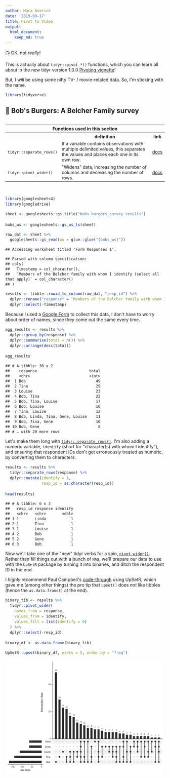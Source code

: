 ```yaml
---
author: Mara Averick
date: '2019-09-17'
title: Pivot to Video
output:
  html_document:
    keep_md: true
---
```




📺 OK, not _really_! 

This is actually about `tidyr::pivot_*()` functions, which you can learn all
about in the new tidyr version 1.0.0 [Pivoting
vignette](https://tidyr.tidyverse.org/articles/pivot.html)! 

But, I *will* be using some nifty TV- / movie-related data. So, I'm sticking
with the name.


```r
library(tidyverse)
```


## 🍔 Bob's Burgers: A Belcher Family survey

<!--html_preserve--><style>html {
  font-family: -apple-system, BlinkMacSystemFont, 'Segoe UI', Roboto, Oxygen, Ubuntu, Cantarell, 'Helvetica Neue', 'Fira Sans', 'Droid Sans', Arial, sans-serif;
}

#ibjocsrraw .gt_table {
  display: table;
  border-collapse: collapse;
  margin-left: auto;
  margin-right: auto;
  color: #333333;
  font-size: 16px;
  background-color: #FFFFFF;
  /* table.background.color */
  width: auto;
  /* table.width */
  border-top-style: solid;
  /* table.border.top.style */
  border-top-width: 2px;
  /* table.border.top.width */
  border-top-color: #A8A8A8;
  /* table.border.top.color */
  border-bottom-style: solid;
  /* table.border.bottom.style */
  border-bottom-width: 2px;
  /* table.border.bottom.width */
  border-bottom-color: #A8A8A8;
  /* table.border.bottom.color */
}

#ibjocsrraw .gt_heading {
  background-color: #FFFFFF;
  /* heading.background.color */
  border-bottom-color: #FFFFFF;
}

#ibjocsrraw .gt_title {
  color: #333333;
  font-size: 125%;
  /* heading.title.font.size */
  padding-top: 4px;
  /* heading.top.padding - not yet used */
  padding-bottom: 4px;
  border-bottom-color: #FFFFFF;
  border-bottom-width: 0;
}

#ibjocsrraw .gt_subtitle {
  color: #333333;
  font-size: 85%;
  /* heading.subtitle.font.size */
  padding-top: 0;
  padding-bottom: 4px;
  /* heading.bottom.padding - not yet used */
  border-top-color: #FFFFFF;
  border-top-width: 0;
}

#ibjocsrraw .gt_bottom_border {
  border-bottom-style: solid;
  /* heading.border.bottom.style */
  border-bottom-width: 2px;
  /* heading.border.bottom.width */
  border-bottom-color: #D3D3D3;
  /* heading.border.bottom.color */
}

#ibjocsrraw .gt_column_spanner {
  border-bottom-style: solid;
  border-bottom-width: 2px;
  border-bottom-color: #D3D3D3;
  padding-top: 4px;
  padding-bottom: 4px;
}

#ibjocsrraw .gt_col_heading {
  color: #333333;
  background-color: #FFFFFF;
  /* column_labels.background.color */
  font-size: 16px;
  /* column_labels.font.size */
  font-weight: initial;
  /* column_labels.font.weight */
  vertical-align: middle;
  padding: 5px;
  margin: 10px;
  overflow-x: hidden;
}

#ibjocsrraw .gt_columns_top_border {
  border-top-style: solid;
  border-top-width: 2px;
  border-top-color: #D3D3D3;
}

#ibjocsrraw .gt_columns_bottom_border {
  border-bottom-style: solid;
  border-bottom-width: 2px;
  border-bottom-color: #D3D3D3;
}

#ibjocsrraw .gt_sep_right {
  border-right: 5px solid #FFFFFF;
}

#ibjocsrraw .gt_group_heading {
  padding: 8px;
  /* row_group.padding */
  color: #333333;
  background-color: #FFFFFF;
  /* row_group.background.color */
  font-size: 16px;
  /* row_group.font.size */
  font-weight: initial;
  /* row_group.font.weight */
  border-top-style: solid;
  /* row_group.border.top.style */
  border-top-width: 2px;
  /* row_group.border.top.width */
  border-top-color: #D3D3D3;
  /* row_group.border.top.color */
  border-bottom-style: solid;
  /* row_group.border.bottom.style */
  border-bottom-width: 2px;
  /* row_group.border.bottom.width */
  border-bottom-color: #D3D3D3;
  /* row_group.border.bottom.color */
  vertical-align: middle;
}

#ibjocsrraw .gt_empty_group_heading {
  padding: 0.5px;
  color: #333333;
  background-color: #FFFFFF;
  /* row_group.background.color */
  font-size: 16px;
  /* row_group.font.size */
  font-weight: initial;
  /* row_group.font.weight */
  border-top-style: solid;
  /* row_group.border.top.style */
  border-top-width: 2px;
  /* row_group.border.top.width */
  border-top-color: #D3D3D3;
  /* row_group.border.top.color */
  border-bottom-style: solid;
  /* row_group.border.bottom.style */
  border-bottom-width: 2px;
  /* row_group.border.bottom.width */
  border-bottom-color: #D3D3D3;
  /* row_group.border.bottom.color */
  vertical-align: middle;
}

#ibjocsrraw .gt_striped {
  background-color: #8080800D;
}

#ibjocsrraw .gt_from_md > :first-child {
  margin-top: 0;
}

#ibjocsrraw .gt_from_md > :last-child {
  margin-bottom: 0;
}

#ibjocsrraw .gt_row {
  padding: 8px;
  /* row.padding */
  margin: 10px;
  border-top-style: solid;
  border-top-width: 1px;
  border-top-color: #D3D3D3;
  vertical-align: middle;
  overflow-x: hidden;
}

#ibjocsrraw .gt_stub {
  border-right-style: solid;
  border-right-width: 2px;
  border-right-color: #D3D3D3;
  padding-left: 12px;
}

#ibjocsrraw .gt_summary_row {
  color: #333333;
  background-color: #FFFFFF;
  /* summary_row.background.color */
  padding: 8px;
  /* summary_row.padding */
  text-transform: inherit;
  /* summary_row.text_transform */
}

#ibjocsrraw .gt_grand_summary_row {
  color: #333333;
  background-color: #FFFFFF;
  /* grand_summary_row.background.color */
  padding: 8px;
  /* grand_summary_row.padding */
  text-transform: inherit;
  /* grand_summary_row.text_transform */
}

#ibjocsrraw .gt_first_summary_row {
  border-top-style: solid;
  border-top-width: 2px;
  border-top-color: #D3D3D3;
}

#ibjocsrraw .gt_first_grand_summary_row {
  border-top-style: double;
  border-top-width: 6px;
  border-top-color: #D3D3D3;
}

#ibjocsrraw .gt_table_body {
  border-top-style: solid;
  /* table_body.border.top.style */
  border-top-width: 2px;
  /* table_body.border.top.width */
  border-top-color: #D3D3D3;
  /* table_body.border.top.color */
  border-bottom-style: solid;
  /* table_body.border.bottom.style */
  border-bottom-width: 2px;
  /* table_body.border.bottom.width */
  border-bottom-color: #D3D3D3;
  /* table_body.border.bottom.color */
}

#ibjocsrraw .gt_footnotes {
  border-top-style: solid;
  /* footnotes.border.top.style */
  border-top-width: 2px;
  /* footnotes.border.top.width */
  border-top-color: #D3D3D3;
  /* footnotes.border.top.color */
}

#ibjocsrraw .gt_footnote {
  font-size: 90%;
  /* footnote.font.size */
  margin: 0px;
  padding: 4px;
  /* footnote.padding */
}

#ibjocsrraw .gt_sourcenotes {
  border-top-style: solid;
  /* sourcenotes.border.top.style */
  border-top-width: 2px;
  /* sourcenotes.border.top.width */
  border-top-color: #D3D3D3;
  /* sourcenotes.border.top.color */
}

#ibjocsrraw .gt_sourcenote {
  font-size: 90%;
  /* sourcenote.font.size */
  padding: 4px;
  /* sourcenote.padding */
}

#ibjocsrraw .gt_center {
  text-align: center;
}

#ibjocsrraw .gt_left {
  text-align: left;
}

#ibjocsrraw .gt_right {
  text-align: right;
  font-variant-numeric: tabular-nums;
}

#ibjocsrraw .gt_font_normal {
  font-weight: normal;
}

#ibjocsrraw .gt_font_bold {
  font-weight: bold;
}

#ibjocsrraw .gt_font_italic {
  font-style: italic;
}

#ibjocsrraw .gt_super {
  font-size: 65%;
}

#ibjocsrraw .gt_footnote_marks {
  font-style: italic;
  font-size: 65%;
}
</style>
<div id="ibjocsrraw" style="overflow-x:auto;overflow-y:auto;width:auto;height:auto;"><table class="gt_table">
  <thead>
    <tr>
      <th colspan="3" class="gt_heading gt_title gt_font_normal gt_center gt_bottom_border" style><strong>Functions used in this section</strong></th>
    </tr>
    
  </thead>
  <tr>
    <th class="gt_col_heading gt_columns_bottom_border gt_columns_top_border gt_left" rowspan="1" colspan="1"></th>
    <th class="gt_col_heading gt_columns_bottom_border gt_columns_top_border gt_left" rowspan="1" colspan="1">definition</th>
    <th class="gt_col_heading gt_columns_bottom_border gt_columns_top_border gt_left" rowspan="1" colspan="1">link</th>
  </tr>
  <body class="gt_table_body">
    <tr>
      <td class="gt_row gt_left"><div class='gt_from_md'><p><code>tidyr::separate_rows()</code></p>
</div></td>
      <td class="gt_row gt_left">If a variable contains observations with multiple delimited values, this separates the values and places each one in its own row.</td>
      <td class="gt_row gt_left"><a href=https://tidyr.tidyverse.org/reference/separate_rows.html>docs</a></td>
    </tr>
    <tr>
      <td class="gt_row gt_left gt_striped"><div class='gt_from_md'><p><code>tidyr::pivot_wider()</code></p>
</div></td>
      <td class="gt_row gt_left gt_striped">"Widens" data, increasing the number of columns and decreasing the number of rows.</td>
      <td class="gt_row gt_left gt_striped"><a href=https://tidyr.tidyverse.org/reference/pivot_wider.html>docs</a></td>
    </tr>
  </body>
  
  
</table></div><!--/html_preserve-->

<br />


```r
library(googlesheets4)
library(googledrive)
```


```r
sheet <- googlesheets::gs_title("bobs_burgers_survey_results")

bobs_ws <- googlesheets::gs_ws_ls(sheet)
```


```r
raw_dat <- sheet %>% 
  googlesheets::gs_read(ws = glue::glue("{bobs_ws}"))
```

```
## Accessing worksheet titled 'Form Responses 1'.
```

```
## Parsed with column specification:
## cols(
##   Timestamp = col_character(),
##   `Members of the Belcher family with whom I identify (select all that apply)` = col_character()
## )
```



```r
results <- tibble::rowid_to_column(raw_dat, "resp_id") %>%
  dplyr::rename("response" = `Members of the Belcher family with whom I identify (select all that apply)`) %>%
  dplyr::select(-Timestamp)
```

Because I used a [Google Form](https://docs.google.com/forms/d/e/1FAIpQLScYLAkzDzEOWvXrn601Vt79S6DsKLkv12NUsqbo72j1fmapWA/viewform) to collect this data, I don't have to worry about
order of names, since they come out the same every time.


```r
agg_results <- results %>%
  dplyr::group_by(response) %>%
  dplyr::summarise(total = n()) %>%
  dplyr::arrange(desc(total))

agg_results
```

```
## # A tibble: 30 x 2
##    response                       total
##    <chr>                          <int>
##  1 Bob                               49
##  2 Tina                              29
##  3 Louise                            23
##  4 Bob, Tina                         22
##  5 Bob, Tina, Louise                 17
##  6 Bob, Louise                       16
##  7 Tina, Louise                      12
##  8 Bob, Linda, Tina, Gene, Louise    11
##  9 Bob, Tina, Gene                   10
## 10 Bob, Gene                          8
## # … with 20 more rows
```

Let's make them long with
[`tidyr::separate_rows()`](https://tidyr.tidyverse.org/dev/reference/separate_rows.html).
I'm also adding a numeric variable, `identify` (short for "character(s) with
whom I identify"), and ensuring that respondent IDs don't get erroneously
treated as numeric, by converting them to characters.


```r
results <- results %>%
  tidyr::separate_rows(response) %>%
  dplyr::mutate(identify = 1,
                resp_id = as.character(resp_id))

head(results)
```

```
## # A tibble: 6 x 3
##   resp_id response identify
##   <chr>   <chr>       <dbl>
## 1 1       Linda           1
## 2 1       Tina            1
## 3 1       Louise          1
## 4 2       Bob             1
## 5 2       Gene            1
## 6 3       Bob             1
```


Now we'll take one of the "new" tidyr verbs for a spin, [`pivot_wider()`](https://tidyr.tidyverse.org/dev/reference/pivot_wider.html). 
Rather than fill things out with a bunch of `NA`s, we'll prepare our data 
to use with the `UpSetR` package by turning it into binaries, and ditch the 
respondent ID in the end.

I *highly* recommend Paul Campbell's
[code-through](https://www.cultureofinsight.com/blog/2018/01/25/2018-01-25-visualising-twitter-follower-overlap/)
using UpSetR, which gave me (among other things) the pro tip that `upset()` does
*not* like tibbles (hence the `as.data.frame()` at the end).


```r
binary_tib <- results %>%
  tidyr::pivot_wider(
    names_from = response,
    values_from = identify,
    values_fill = list(identify = 0)
  ) %>%
  dplyr::select(-resp_id)

binary_df <- as.data.frame(binary_tib)
```


```r
UpSetR::upset(binary_df, nsets = 5, order.by = "freq")
```

<img src="fig/basic-upset-1.png" width="1008" />






